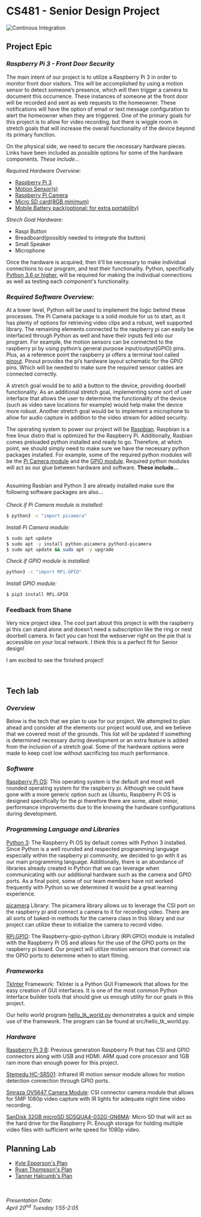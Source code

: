 # CS481 - Senior Design Project

![Continous Integration](https://github.com/shanep-capstone/cs481-s21-team_3/actions/workflows/ci.yml/badge.svg)  
  

## Project Epic

### _Raspberry Pi 3 - Front Door Security_
  
The main intent of our project is to utilize a Raspberry Pi 3 in order to monitor front door visitors. This will be accomplished by using a motion sensor to detect someone’s presence, which will then trigger a camera to document this occurrence. These instances of someone at the front door will be recorded and sent as web requests to the homeowner. These notifications will have the option of email or text message configuration to alert the homeowner when they are triggered. One of the primary goals for this project is to allow for video recording, but there is wiggle room in stretch goals that will increase the overall functionality of the device beyond its primary function. 
  
On the physical side, we need to secure the necessary hardware pieces. Links have been included as possible options for some of the hardware components. _These include..._

_Required Hardware Overview:_
* [Raspberry Pi 3](https://www.amazon.com/Raspberry-Pi-MS-004-00000024-Model-Board/dp/B01LPLPBS8/ref=sr_1_4?dchild=1&keywords=raspberry+pi+3&qid=1612218605&s=electronics&sr=1-4)  
* [Motion Sensor(s)](https://www.amazon.com/gp/product/B07KBWVJMP/ref=ppx_yo_dt_b_asin_title_o07_s00?ie=UTF8&psc=1)  
* [Raspberry Pi Camera](https://www.amazon.com/Camera-Module-Raspberry-Supports-Compatible/dp/B073183KYK/ref=sr_1_4?dchild=1&keywords=raspberry+pi+3+camera&qid=1612218684&s=electronics&sr=1-4)
* [Micro SD card(8GB minimum)](https://www.amazon.com/SanDisk-Ultra-microSDHC-Memory-Adapter/dp/B08GY9NYRM/ref=sr_1_3?dchild=1&keywords=micro+sd+card+32gb&qid=1612218327&sr=8-3)  
* [Mobile Battery pack(optional: for extra portability)](https://www.amazon.com/gp/product/B07YCR7FR9/ref=ppx_yo_dt_b_asin_title_o00_s00?ie=UTF8&psc=1)  

_Strech Goal Hardware:_  
* Raspi Button
* Breadboard(possibly needed to integrate the button)
* Small Speaker
* Microphone
  

Once the hardware is acquired, then it’ll be necessary to make individual connections to our program, and test their functionality. Python, specifically [Python 3.6 or higher](https://www.python.org/downloads/), will be required for making the individual connections as well as testing each component's functionality. 
   

### _Required Software Overview:_

At a lower level, Python will be used to implement the logic behind these processes. The Pi Camera package is a solid module for us to start, as it has plenty of options for retrieving video clips and a robust, well supported library. The remaining elements connected to the raspberry pi can easily be interfaced through Python as well and have their inputs fed into our program. For example, the motion sensors can be connected to the raspberry pi by using python’s general purpose input/output(GPIO) pins. Plus, as a reference point the raspberry pi offers a terminal tool called [pinout](https://www.raspberrypi.org/documentation/usage/gpio/). Pinout provides the pi’s hardware layout schematic for the GPIO pins. Which will be needed to make sure the required sensor cables are connected correctly.

A stretch goal would be to add a button to the device, providing doorbell functionality. As an additional stretch goal, implementing some sort of user interface that allows the user to determine the functionality of the device (such as video save locations for example) would help make the device more robust. Another stretch goal would be to implement a microphone to allow for audio capture in addition to the video stream for added security. 

The operating system to power our project will be [Raspbian](https://www.raspbian.org/). Raspbian is a free linux distro that is optimized for the Raspberry Pi. Additionally, Rasbian comes preloaded python installed and ready to go. Therefore, at which point, we should simply need to make sure we have the necessary python packages installed. For example, some of the required python modules will be the [Pi Camera module](https://picamera.readthedocs.io/en/release-1.13/install.html) and the [GPIO module](https://pypi.org/project/RPi.GPIO/). Required python modules will act as our glue between hardware and software. **These include...**

&nbsp;  
Assuming Rasbian and Python 3 are already installed make sure the following software packages are also...  
&nbsp;   
*Check if Pi Camera module is installed:*
```sh
$ python3 -c "import picamera"
```  
*Install Pi Camera module:*
```sh
$ sudo apt update
$ sudo apt -y install python-picamera python3-picamera
$ sudo apt update && sudo apt -y upgrade
```  
*Check if GPIO module is installed:*
```sh
python3 -c "import RPi.GPIO"
```
*Install GPIO module:*
```sh
$ pip3 install RPi.GPIO
```

### Feedback from Shane

Very nice project idea. The cool part about this project is with the raspberry pi this can stand alone and doesn’t need a subscription like the ring or nest doorbell camera. In fact you can host the webserver right on the pie that is accessible on your local network. I think this is a perfect fit for Senior design!

I am excited to see the finished project! 

  
&nbsp;  
## Tech lab

### _Overview_

Below is the tech that we plan to use for our project. We attempted to plan ahead and consider all the elements our project would use, and we believe that we covered most of the grounds. This list will be updated if something is determined necessary during development or an extra feature is added from the inclusion of a stretch goal. Some of the hardware options were made to keep cost low without sacrificing too much performance.

### _Software_

[Raspberry Pi OS](https://www.raspberrypi.org/documentation/raspbian/): This operating system is the default and most well rounded operating system for the raspberry pi. Although we could have gone with a more generic option such as Ubuntu, Raspberry Pi OS is designed specifically for the pi therefore there are some, albeit minor, performance improvements due to the knowing the hardware configurations during development.

### _Programming Language and Libraries_

[Python 3](https://docs.python.org/3/): The Raspberry Pi OS by default comes with Python 3 installed. Since Python is a well rounded and respected programming language especially within the raspberry pi community, we decided to go with it as our main programming language. Additionally, there is an abundance of libraries already created in Python that we can leverage when communicating with our additional hardware such as the camera and GPIO ports. As a final point, some of our team members have not worked frequently with Python so we determined it would be a great learning experience. 

[picamera](https://picamera.readthedocs.io/en/release-1.13/) Library: The picamera library allows us to leverage the CSI port on the raspberry pi and connect a camera to it for recording video. There are all sorts of baked-in methods for the camera class in this library and our project can utilize these to initialize the camera to record video.

[RPi.GPIO](https://sourceforge.net/p/raspberry-gpio-python/wiki/Home/): The Raspberry-gpio-python Library (RPi.GPIO) module is installed with the Raspberry Pi OS and allows for the use of the GPIO ports on the raspberry pi board. Our project will utilize motion sensors that connect via the GPIO ports to determine when to start filming.

### _Frameworks_

[TkInter](https://wiki.python.org/moin/TkInter) Framework: TkInter is a Python GUI Framework that allows for the easy creation of GUI interfaces. It is one of the most common Python Interface builder tools that should give us enough utility for our goals in this project.

Our hello world program [hello_tk_world.py](https://github.com/shanep-capstone/cs481-s21-team_3/blob/master/src/hello_tk_world.py) demonstrates a quick and simple use of the framework. The program can be found at src/hello_tk_world.py.  

### _Hardware_

[Raspberry Pi 3 B](https://www.amazon.com/Raspberry-Pi-MS-004-00000024-Model-Board/dp/B01LPLPBS8/ref=sr_1_4?dchild=1&keywords=raspberry+pi+3&qid=1612218605&s=electronics&sr=1-4): Previous generation Raspberry Pi that has CSI and GPIO connectors along with USB and HDMI. ARM quad core processor and 1GB ram more than enough power for this project.

[Stemedu HC-SR501](https://www.amazon.com/gp/product/B07KBWVJMP/ref=ppx_yo_dt_b_asin_title_o07_s00?ie=UTF8&psc=1): Infrared IR motion sensor module allows for motion detection connection through GPIO ports.

[Smraza OV5647 Camera Module](https://www.amazon.com/Camera-Module-Raspberry-Supports-Compatible/dp/B073183KYK/ref=sr_1_4?dchild=1&keywords=raspberry+pi+3+camera&qid=1612218684&s=electronics&sr=1-4): CSI connector camera module that allows for 5MP 1080p video capture with IR lights for adequate night time video recording. 

[SanDisk 32GB microSD SDSQUA4-032G-GN6MA](https://www.amazon.com/SanDisk-Ultra-microSDHC-Memory-Adapter/dp/B08GY9NYRM/ref=sr_1_3?dchild=1&keywords=micro+sd+card+32gb&qid=1612218327&sr=8-3): Micro SD that will act as the hard drive for the Raspberry Pi. Enough storage for holding multiple video files with sufficient write speed for 1080p video.


## Planning Lab

- [Kyle Epperson's Plan](planning/kyleepperson@u.boisestate.edu.md)
- [Ryan Thompson's Plan](planning/ryanthompson317@u.boisestate.edu.md)
- [Tanner Halcumb's Plan](planning/tannerhalcumb@u.boisestate.edu.md)  

&nbsp;  
&nbsp;         
*Presentation Date:*  
*April 20<sup>nd</sup> Tuesday 1:55-2:05*
